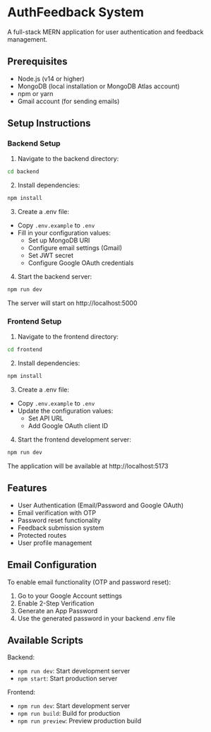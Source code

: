 # AuthFeedback System

A full-stack MERN application for user authentication and feedback management.

## Prerequisites

- Node.js (v14 or higher)
- MongoDB (local installation or MongoDB Atlas account)
- npm or yarn
- Gmail account (for sending emails)

## Setup Instructions

### Backend Setup

1. Navigate to the backend directory:
```bash
cd backend
```

2. Install dependencies:
```bash
npm install
```

3. Create a .env file:
- Copy `.env.example` to `.env`
- Fill in your configuration values:
  - Set up MongoDB URI
  - Configure email settings (Gmail)
  - Set JWT secret
  - Configure Google OAuth credentials

4. Start the backend server:
```bash
npm run dev
```

The server will start on http://localhost:5000

### Frontend Setup

1. Navigate to the frontend directory:
```bash
cd frontend
```

2. Install dependencies:
```bash
npm install
```

3. Create a .env file:
- Copy `.env.example` to `.env`
- Update the configuration values:
  - Set API URL
  - Add Google OAuth client ID

4. Start the frontend development server:
```bash
npm run dev
```

The application will be available at http://localhost:5173

## Features

- User Authentication (Email/Password and Google OAuth)
- Email verification with OTP
- Password reset functionality
- Feedback submission system
- Protected routes
- User profile management

## Email Configuration

To enable email functionality (OTP and password reset):

1. Go to your Google Account settings
2. Enable 2-Step Verification
3. Generate an App Password
4. Use the generated password in your backend .env file

## Available Scripts

Backend:
- `npm run dev`: Start development server
- `npm start`: Start production server

Frontend:
- `npm run dev`: Start development server
- `npm run build`: Build for production
- `npm run preview`: Preview production build
